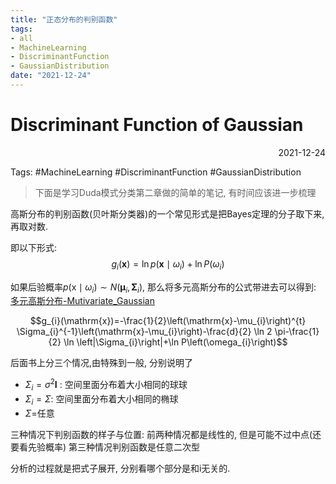 ```yaml
---
title: "正态分布的判别函数"
tags:
- all
- MachineLearning
- DiscriminantFunction
- GaussianDistribution
date: "2021-12-24"
---
```

# Discriminant Function of Gaussian

<div align="right"> 2021-12-24</div>

Tags: #MachineLearning #DiscriminantFunction #GaussianDistribution 

> 下面是学习Duda模式分类第二章做的简单的笔记, 有时间应该进一步梳理

高斯分布的判别函数(贝叶斯分类器)的一个常见形式是把Bayes定理的分子取下来, 再取对数.

即以下形式:
$$g_{i}(\mathbf{x})=\ln p\left(\mathbf{x} \mid \omega_{i}\right)+\ln P\left(\omega_{i}\right)$$

如果后验概率$p\left(\mathrm{x} \mid \omega_{i}\right) \sim N\left(\boldsymbol{\mu}_{i}, \boldsymbol{\Sigma}_{i}\right)$, 那么将多元高斯分布的公式带进去可以得到:
[多元高斯分布-Mutivariate_Gaussian](notes/2021/2021.12/多元高斯分布-Mutivariate_Gaussian.md)

$$g_{i}(\mathrm{x})=-\frac{1}{2}\left(\mathrm{x}-\mu_{i}\right)^{t} \Sigma_{i}^{-1}\left(\mathrm{x}-\mu_{i}\right)-\frac{d}{2} \ln 2 \pi-\frac{1}{2} \ln \left|\Sigma_{i}\right|+\ln P\left(\omega_{i}\right)$$

后面书上分三个情况,由特殊到一般, 分别说明了
- $\Sigma_{i}=\sigma^{2} \mathbf{I}$ : 空间里面分布着大小相同的球球
- $\Sigma_{i}=\Sigma$: 空间里面分布着大小相同的椭球
- $\Sigma=$任意

三种情况下判别函数的样子与位置:
前两种情况都是线性的, 但是可能不过中点(还要看先验概率)
第三种情况判别函数是任意二次型

分析的过程就是把式子展开, 分别看哪个部分是和i无关的.




